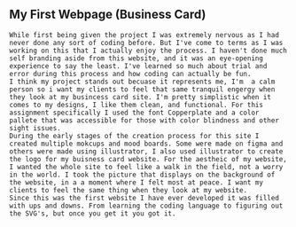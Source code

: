 ## My First Webpage (Business Card)
    While first being given the project I was extremely nervous as I had never done any sort of coding before. But I've come to terms as I was working on this that I actually enjoy the process. I haven't done much self branding aside from this website, and it was an eye-opening experience to say the least. I've learned so much about trial and error during this process and how coding can actually be fun. 
    I think my project stands out becuase it represents me, I'm  a calm person so i want my clients to feel that same tranquil engergy when they look at my busincess card site. I'm pretty simplistic when it comes to my designs, I like them clean, and functional. For this assignment specifically I used the font Copperplate and a color pallete that was accessible for those with color blindness and other sight issues. 
    During the early stages of the creation process for this site I created multiple mokcups and mood boards. Some were made on figma and others were made using illustrator, I also used illustrator to create the logo for my buisness card website. For the aestheic of my website, I wanted the whole site to feel like a walk in the field, not a worry in the world. I took the picture that displays on the background of the website, in a a moment where I felt most at peace. I want my clients to feel the same thing when they look at my website. 
    Since this was the first website I have ever developed it was filled with ups and downs. From learning the coding language to figuring out the SVG's, but once you get it you got it. 
